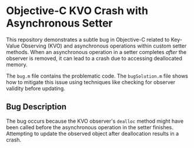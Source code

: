 # Objective-C KVO Crash with Asynchronous Setter

This repository demonstrates a subtle bug in Objective-C related to Key-Value Observing (KVO) and asynchronous operations within custom setter methods.  When an asynchronous operation in a setter completes *after* the observer is removed, it can lead to a crash due to accessing deallocated memory.

The `bug.m` file contains the problematic code. The `bugSolution.m` file shows how to mitigate this issue using techniques like checking for observer validity before updating.

## Bug Description

The bug occurs because the KVO observer's `dealloc` method might have been called before the asynchronous operation in the setter finishes. Attempting to update the observed object after deallocation results in a crash.